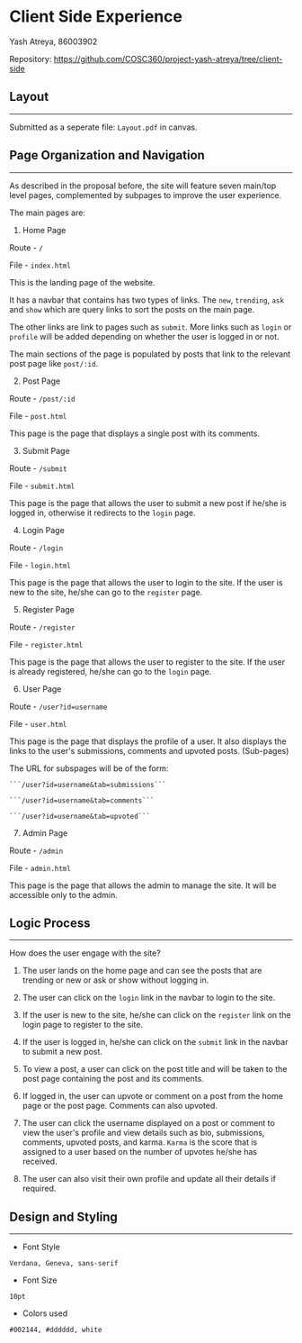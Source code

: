 # Client Side Experience

Yash Atreya, 86003902

Repository: https://github.com/COSC360/project-yash-atreya/tree/client-side

## Layout
---

Submitted as a seperate file: ```Layout.pdf``` in canvas.
## Page Organization and Navigation
---
As described in the proposal before, the site will feature seven main/top level pages, complemented by subpages to improve the user experience. 

The main pages are:

1. Home Page

Route - ```/```

File - ```index.html```

This is the landing page of the website.

It has a navbar that contains has two types of links.
The ```new```, ```trending```, ```ask``` and ```show``` which are query links to sort the posts on the main page.

The other links are link to pages such as ```submit```.
More links such as ```login``` or ```profile``` will be added depending on whether the user is logged in or not.

The main sections of the page is populated by posts that link to the relevant post page like ```post/:id```.

2. Post Page

Route - ```/post/:id```

File - ```post.html```

This page is the page that displays a single post with its comments.

3. Submit Page

Route - ```/submit```

File - ```submit.html```

This page is the page that allows the user to submit a new post if he/she is logged in, otherwise it redirects to the ```login``` page.

4. Login Page

Route - ```/login```

File - ```login.html```

This page is the page that allows the user to login to the site. If the user is new to the site, he/she can go to the ```register``` page.

5. Register Page

Route - ```/register```

File - ```register.html```

This page is the page that allows the user to register to the site. If the user is already registered, he/she can go to the ```login``` page.

6. User Page

Route - ```/user?id=username```

File - ```user.html```

This page is the page that displays the profile of a user. It also displays the links to the user's submissions, comments and upvoted posts. (Sub-pages)

The URL for subspages will be of the form:
    
    ```/user?id=username&tab=submissions```
    
    ```/user?id=username&tab=comments```
    
    ```/user?id=username&tab=upvoted```

7. Admin Page

Route - ```/admin```

File - ```admin.html```

This page is the page that allows the admin to manage the site. It will be accessible only to the admin.

## Logic Process
---
How does the user engage with the site?

1. The user lands on the home page and can see the posts that are trending or new or ask or show without logging in.

2. The user can click on the ```login``` link in the navbar to login to the site.

3. If the user is new to the site, he/she can click on the ```register```  link on the login page to register to the site.

4. If the user is logged in, he/she can click on the ```submit``` link in the navbar to submit a new post.

5. To view a post, a user can click on the post title and will be taken to the post page containing the post and its comments.

6. If logged in, the user can upvote or comment on a post from the home page or the post page.
Comments can also upvoted.

7. The user can click the username displayed on a post or comment to view the user's profile and view details such as bio, submissions, comments, upvoted posts, and karma.
```Karma``` is the score that is assigned to a user based on the number of upvotes he/she has received.

8. The user can also visit their own profile and update all their details if required.

## Design and Styling
---
- Font Style

```Verdana, Geneva, sans-serif```

- Font Size

```10pt```

- Colors used

```#002144, #dddddd, white```
